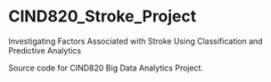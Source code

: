 # CIND820_Stroke_Project
Investigating Factors Associated with Stroke Using Classification and Predictive Analytics

Source code for CIND820 Big Data Analytics Project.
